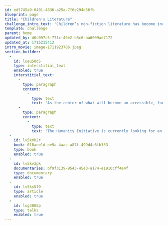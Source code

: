 ```yaml
---
id: ed5745a9-0401-4836-a25a-7f6e294d56fb
blueprint: page
title: "Children's Literature"
challenge_intro_text: 'Children’s non-fiction literature has become increasingly popular over the last ten years. New books cover the changes Earth is undergoing and the necessity of caring for it; human rights; wildlife; sports; cultural differences; and a variety of other issues and concerns.'
template: challenge
parent: home
updated_by: 46c097c5-771c-49e2-b8c6-ba6009ae7172
updated_at: 1715215412
intro_movie: image-1711923706.jpeg
section_builder:
  -
    id: lueu50d5
    type: interstitial_text
    enabled: true
    interstitial_text:
      -
        type: paragraph
        content:
          -
            type: text
            text: 'As the center of what will become an accessible, fun and instructive oasis for children, here is our collection of the best of children’s non-fiction literature.  '
      -
        type: paragraph
        content:
          -
            type: text
            text: 'The Humanity Initiative is currently looking for an intern to help expand this collection across the continents. Please contact peace@humanity.org if you are interested. '
  -
    id: lv5kmk2r
    book: 018aee1d-ee9a-4aac-a87f-499d4c6fb333
    type: book
    enabled: true
  -
    id: lv5kv3pk
    documentaries: bf9f3139-9543-45e3-a174-e1910cff4e4f
    type: documentary
    enabled: true
  -
    id: lv5ks5f9
    type: article
    enabled: true
  -
    id: lug3808p
    type: talks
    enabled: true
---
```

